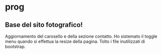 # prog
Base del sito fotografico!
--------------------------
Aggiornamento del carosello e della sezione contatto.
Ho sistemato il toggle menu quando si effettua la resize della pagina.
Tolto i file inutilizzati di bootstrap.
